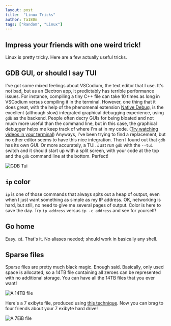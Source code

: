 ```yaml
---
layout: post
title:  "Linux Tricks"
author: Ta180m
tags: ["Random", "Linux"]
---
```



## Impress your friends with one weird trick!

Linux is pretty tricky. Here are a few actually useful tricks.


## GDB GUI, or should I say TUI

I've got some mixed feelings about VSCodium, the text editor that I use. It's not bad, but as an Electron app, it predictably has terrible performance issues. For instance, compiling a tiny C++ file can take 10 times as long in VSCodium versus compiling it in the terminal. However, one thing that it does great, with the help of the phenomenal extension [Native Debug](https://github.com/WebFreak001/code-debug), is the excellent (although slow) integrated graphical debugging experience, using `gdb` as the backend. People often decry GUIs for being bloated and not much more useful than the command line, but in this case, the graphical debugger helps me keep track of where I'm at in my code. ([Try watching videos in your terminal](https://ta180m.github.io/Blog/2020/10/28/random-tidbits.html)) Anyways, I've been trying to find a replacement, but no other editor seems to have this nice integration. Then I found out that `gdb` has its own GUI. Or more accurately, a TUI. Just run `gdb` with the `--tui` switch and it should start up with a split screen, with your code at the top and the `gdb` command line at the bottom. Perfect! 

![GDB Tui](/Blog/assets/gdb-tui.png)


## `ip` color

`ip` is one of those commands that always spits out a heap of output, even when I just want something as simple as my IP address. OK, networking is hard, but still, no need to give me several pages of output. Color is here to save the day. Try `ip address` versus `ip -c address` and see for yourself!


## Go home

Easy. `cd`. That's it. No aliases needed; should work in basically any shell.


## Sparse files

Sparse files are pretty much black magic. Enough said. Basically, only used space is allocated, so a 14TB file containing all zeroes can be represented with no additional storage. You can have all the 14TB files that you ever want!

![A 14TB file](/Blog/assets/sparse-file.png)

Here's a 7 exibyte file, produced using [this technique](https://rwmj.wordpress.com/2020/11/04/ridiculously-big-files/). Now you can brag to four friends about your 7 exibyte hard drive!

![A 7EiB file](/Blog/assets/ridiculously-big-file.png)

